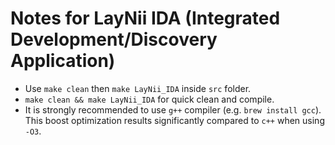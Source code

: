 # Notes for LayNii IDA (Integrated Development/Discovery Application)

- Use `make clean` then `make LayNii_IDA` inside `src` folder.
- `make clean && make LayNii_IDA` for quick clean and compile.
- It is strongly recommended to use `g++` compiler (e.g. `brew install gcc`). This boost optimization results significantly compared to `c++` when using `-O3`.